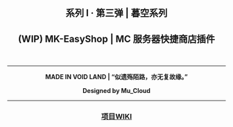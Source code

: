 <h2 align="center"> 系列 I · 第三弹 | 暮空系列 </h2>
<h2 align="center">(WIP) MK-EasyShop | MC 服务器快捷商店插件</h2>

<div align="center">
    <img src="https://img.shields.io/badge/Kotlin-2.0.21-gray?style=flat&labelColor=purple" alt=""/>
    <img src="https://img.shields.io/badge/Minecraft-1.9_~_1.21.1-gray?style=flat&labelColor=green" alt=""/>
    <img src="https://img.shields.io/badge/Release-VoidLand_V1-gray?style=flat&labelColor=gray&color=white" alt=""/>
    <img src="https://img.shields.io/badge/DEV-1-gray?style=flat&labelColor=red" alt=""/>
</div>

---

<p align="center" style="font-weight: bold">MADE IN VOID LAND | “似遗殇陌路，亦无复故缘。”</p>

<p align="center" style="font-weight: bold">Designed by Mu_Cloud</p>

___

<h3 align="center"><a href="https://mucloudofficial.github.io/MuCloudProjectDoc/mk-easyshop.html">项目WIKI</a></h3>

